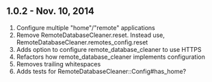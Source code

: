 ## 1.0.2 - Nov. 10, 2014

1. Configure multiple "home"/"remote" applications
2. Remove RemoteDatabaseCleaner.reset. Instead use, RemoteDatabaseCleaner.remotes_config.reset
3. Adds option to configure remote_database_cleaner to use HTTPS
4. Refactors how remote_database_cleaner implements configuration
5. Removes trailing whitespaces
6. Adds tests for RemoteDatabaseCleaner::Config#has_home?

